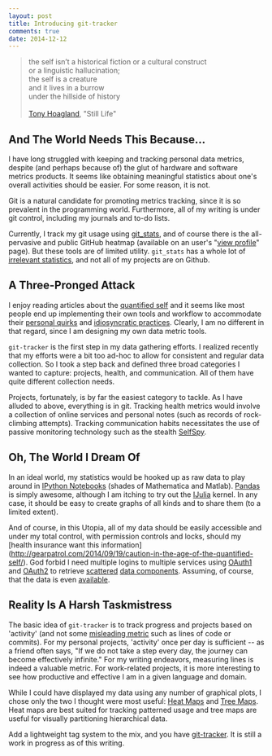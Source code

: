 ```yaml
---
layout: post
title: Introducing git-tracker
comments: true
date: 2014-12-12
---
```


<blockquote>
<p style="margin: 0px;">the self isn’t a historical fiction or a cultural construct</p>
<p style="margin: 0px;">or a linguistic hallucination;</p>
<p style="margin: 0px;">the self is a creature</p>
<p style="margin: 0px;">and it lives in a burrow</p>
<p style="margin: 0px;">under the hillside of history</p>
<p style="margin: 0px;">&nbsp;</p>
<p style="margin: 0px;"><a href="http://www.poetryfoundation.org/bio/tony-hoagland">Tony Hoagland</a>, "Still Life"</p>
</blockquote>

## And The World Needs This Because...

I have long struggled with keeping and tracking personal data metrics, despite (and perhaps because of) the glut of hardware and software metrics products. It seems like obtaining meaningful statistics about one's overall activities should be easier. For some reason, it is not.

Git is a natural candidate for promoting metrics tracking, since it is so prevalent in the programming world. Furthermore, all of my writing is under git control, including my journals and to-do lists.

Currently, I track my git usage using [git_stats](https://github.com/tomgi/git_stats), and of course there is the all-pervasive and public GitHub heatmap (available on an user's "[view profile](https://github.com/cantsin)" page). But these tools are of limited utility.  `git_stats` has a whole lot of [irrelevant statistics](http://tomgi.github.io/git_stats/examples/devise_invitable/files/by_extension.html), and not all of my projects are on Github.

<!--more-->

## A Three-Pronged Attack

I enjoy reading articles about the [quantified self](http://quantifiedself.com/) and it seems like most people end up implementing their own tools and workflow to accommodate their [personal quirks](http://quantifiedself.com/2014/12/ian-billett-tracking-time-life/) and [idiosyncratic practices](http://quantifiedself.com/2014/11/bryan-ausinheiler-diet-digestion/). Clearly, I am no different in that regard, since I am designing my own data metric tools.

`git-tracker` is the first step in my data gathering efforts. I realized recently that my efforts were a bit too ad-hoc to allow for consistent and regular data collection. So I took a step back and defined three broad categories I wanted to capture: projects, health, and communication. All of them have quite different collection needs.

Projects, fortunately, is by far the easiest category to tackle. As I have alluded to above, everything is in git. Tracking health metrics would involve a collection of online services and personal notes (such as records of rock-climbing attempts). Tracking communication habits necessitates the use of passive monitoring technology such as the stealth [SelfSpy](https://github.com/gurgeh/selfspy).

## Oh, The World I Dream Of

In an ideal world, my statistics would be hooked up as raw data to play around in [IPython Notebooks](http://ipython.org/notebook.html) (shades of Mathematica and Matlab). [Pandas](http://pandas.pydata.org/) is simply awesome, although I am itching to try out the [IJulia](https://github.com/JuliaLang/IJulia.jl) kernel. In any case, it should be easy to create graphs of all kinds and to share them (to a limited extent).

And of course, in this Utopia, all of my data should be easily accessible and under my total control, with permission controls and locks, should my [health insurance want this information] (http://gearpatrol.com/2014/09/19/caution-in-the-age-of-the-quantified-self/). God forbid I need multiple logins to multiple services using [OAuth1](http://oauth.withings.com/api) and [OAuth2](https://jawbone.com/up/developer) to retrieve [scattered](https://developer.nike.com/documentation/api-docs/activity-services/gps-data.html) [data components](https://wiki.fitbit.com/display/API/API-Get-Glucose). Assuming, of course, that the data is even [available](http://www.dcrainmaker.com/2014/03/garmin-vivofit-review.html).

## Reality Is A Harsh Taskmistress

The basic idea of `git-tracker` is to track progress and projects based on 'activity' (and not some [misleading metric](http://stackoverflow.com/questions/3769716/how-bad-is-sloc-source-lines-of-code-as-a-metric) such as lines of code or commits). For my personal projects, 'activity' once per day is sufficient -- as a friend often says, "If we do not take a step every day, the journey can become effectively infinite." For my writing endeavors, measuring lines is indeed a valuable metric. For work-related projects, it is more interesting to see how productive and effective I am in a given language and domain.

While I could have displayed my data using any number of graphical plots, I chose only the two I thought were most useful: [Heat Maps](http://en.wikipedia.org/wiki/Heat_map) and [Tree Maps](http://en.wikipedia.org/wiki/Treemapping). Heat maps are best suited for tracking patterned usage and tree maps are useful for visually partitioning hierarchical data.

Add a lightweight tag system to the mix, and you have [git-tracker](https://github.com/cantsin/git-tracker). It is still a work in progress as of this writing.